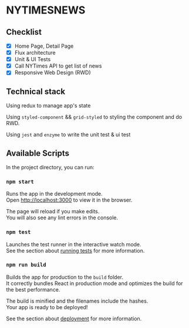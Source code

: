 # NYTIMESNEWS

## Checklist

* [x] Home Page, Detail Page
* [x] Flux architecture
* [x] Unit & UI Tests
* [x] Call NYTimes API to get list of news
* [x] Responsive Web Design (RWD)

## Technical stack

Using redux to manage app's state

Using `styled-component` && `grid-styled` to styling the component and do RWD.

Using `jest` and `enzyme` to write the unit test & ui test

## Available Scripts

In the project directory, you can run:

### `npm start`

Runs the app in the development mode.<br>
Open [http://localhost:3000](http://localhost:3000) to view it in the browser.

The page will reload if you make edits.<br>
You will also see any lint errors in the console.

### `npm test`

Launches the test runner in the interactive watch mode.<br>
See the section about [running tests](#running-tests) for more information.

### `npm run build`

Builds the app for production to the `build` folder.<br>
It correctly bundles React in production mode and optimizes the build for the best performance.

The build is minified and the filenames include the hashes.<br>
Your app is ready to be deployed!

See the section about [deployment](#deployment) for more information.

